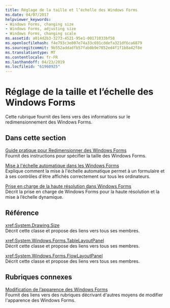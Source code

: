 ```yaml
---
title: Réglage de la taille et l’échelle des Windows Forms
ms.date: 04/07/2017
helpviewer_keywords:
- Windows Forms, changing size
- Windows Forms, adjusting size
- Windows Forms, changing scale
ms.assetid: a014d2b3-3273-4521-95e1-00171033bf58
ms.openlocfilehash: f4e793c3e007e74a33c691cddefa321df6ca6879
ms.sourcegitcommit: 9b552addadfb57fab0b9e7852ed4f1f1b8a42f8e
ms.translationtype: MT
ms.contentlocale: fr-FR
ms.lasthandoff: 04/23/2019
ms.locfileid: "61960925"
---
```

# <a name="adjusting-the-size-and-scale-of-windows-forms"></a>Réglage de la taille et l’échelle des Windows Forms
Cette rubrique fournit des liens vers des informations sur le redimensionnement des Windows Forms.  
  
## <a name="in-this-section"></a>Dans cette section  
 [Guide pratique pour Redimensionner des Windows Forms](~/docs/framework/winforms/how-to-resize-windows-forms.md)  
 Fournit des instructions pour spécifier la taille des Windows Forms.  
  
 [Mise à l'échelle automatique dans les Windows Forms](~/docs/framework/winforms/automatic-scaling-in-windows-forms.md)  
 Explique comment la mise à l'échelle automatique permet à un formulaire et à ses contrôles d'être affichés correctement sur tous les ordinateurs.  
  
 [Prise en charge de la haute résolution dans Windows Forms](high-dpi-support-in-windows-forms.md)    
 Décrit la prise en charge de Windows Forms pour la haute résolution et la mise à l’échelle dynamique. 
  
## <a name="reference"></a>Référence  
 <xref:System.Drawing.Size>  
 Décrit cette classe et propose des liens vers tous ses membres.  
  
 <xref:System.Windows.Forms.TableLayoutPanel>  
 Décrit cette classe et propose des liens vers tous ses membres.  
  
 <xref:System.Windows.Forms.FlowLayoutPanel>  
 Décrit cette classe et propose des liens vers tous ses membres.  
  
## <a name="related-sections"></a>Rubriques connexes  
 [Modification de l’apparence des Windows Forms](~/docs/framework/winforms/changing-the-appearance-of-windows-forms.md)  
 Fournit des liens vers des rubriques décrivant d'autres moyens de modifier l'apparence des Windows Forms.
